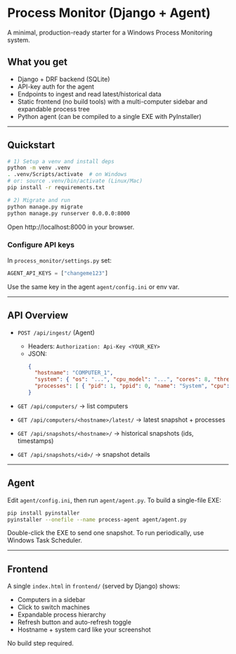 
# Process Monitor (Django + Agent)

A minimal, production-ready starter for a Windows Process Monitoring system.

## What you get

- Django + DRF backend (SQLite)
- API-key auth for the agent
- Endpoints to ingest and read latest/historical data
- Static frontend (no build tools) with a multi-computer sidebar and expandable process tree
- Python agent (can be compiled to a single EXE with PyInstaller)

---

## Quickstart

```bash
# 1) Setup a venv and install deps
python -m venv .venv
. .venv/Scripts/activate  # on Windows
# or: source .venv/bin/activate (Linux/Mac)
pip install -r requirements.txt

# 2) Migrate and run
python manage.py migrate
python manage.py runserver 0.0.0.0:8000
```

Open http://localhost:8000 in your browser.

### Configure API keys

In `process_monitor/settings.py` set:
```python
AGENT_API_KEYS = ["changeme123"]
```
Use the same key in the agent `agent/config.ini` or env var.

---

## API Overview

- `POST /api/ingest/` (Agent)
  - Headers: `Authorization: Api-Key <YOUR_KEY>`
  - JSON:
    ```json
    {
      "hostname": "COMPUTER_1",
      "system": { "os": "...", "cpu_model": "...", "cores": 8, "threads": 16, "ram_total_gb": 16, "ram_used_gb": 8, "ram_available_gb": 8, "storage_total_gb": 195, "storage_used_gb": 183, "storage_free_gb": 12 },
      "processes": [ { "pid": 1, "ppid": 0, "name": "System", "cpu": 0.1, "mem_mb": 12.3 } ]
    }
    ```

- `GET /api/computers/` → list computers

- `GET /api/computers/<hostname>/latest/` → latest snapshot + processes

- `GET /api/snapshots/<hostname>/` → historical snapshots (ids, timestamps)

- `GET /api/snapshots/<id>/` → snapshot details

---

## Agent

Edit `agent/config.ini`, then run `agent/agent.py`. To build a single-file EXE:

```bash
pip install pyinstaller
pyinstaller --onefile --name process-agent agent/agent.py
```

Double-click the EXE to send one snapshot. To run periodically, use Windows Task Scheduler.

---

## Frontend

A single `index.html` in `frontend/` (served by Django) shows:
- Computers in a sidebar
- Click to switch machines
- Expandable process hierarchy
- Refresh button and auto-refresh toggle
- Hostname + system card like your screenshot

No build step required.
